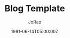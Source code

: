 ---
title: "Blog Template"
meta_title: "Blog Template"
description: "Hugo CMS Reference for blog publishing."
slug: "how-to-create-a-blog-template"
date: 1981-06-14T05:00:00Z
image: "/images/image-template.jpg"
categories: ["Sample"]
author: "JoRap"
tags: ["Hugo CMS", "Markdown", "Shortcodes"]
draft: true
---